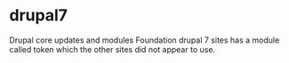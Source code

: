 # drupal7
Drupal core updates and modules
Foundation drupal 7 sites has a module called token which the other sites did not appear to use.

